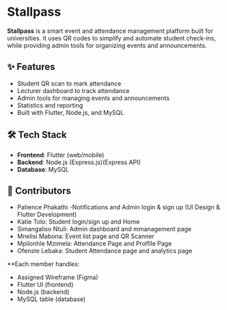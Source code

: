# Stallpass

**Stallpass** is a smart event and attendance management platform built for universities. It uses QR codes to simplify and automate student check-ins, while providing admin tools for organizing events and announcements.

## ✨ Features

- Student QR scan to mark attendance
- Lecturer dashboard to track attendance
- Admin tools for managing events and announcements
- Statistics and reporting
- Built with Flutter, Node.js, and MySQL

## 🛠 Tech Stack

- **Frontend**: Flutter (web/mobile)
- **Backend**: Node.js (Express.js)(Express API)
- **Database**: MySQL

## 👥 Contributors
- Patience Phakathi -Notifications and Admin login & sign up (UI Design & Flutter Development)
- Katie Tolo: Student login/sign up and Home 
- Simangaliso Ntuli: Admin dashboard and mmanagement page
- Mnelisi Mabona: Event list page and QR Scanner
- Mpilonhle Mzimela: Attendance Page and Prolfile Page
- Ofenste Lebaka: Student Attendance page and analytics page

**Each member handles:
- Assigned Wireframe (Figma)
- Flutter UI (frontend)
- Node.js (backend)
- MySQL table (database)
